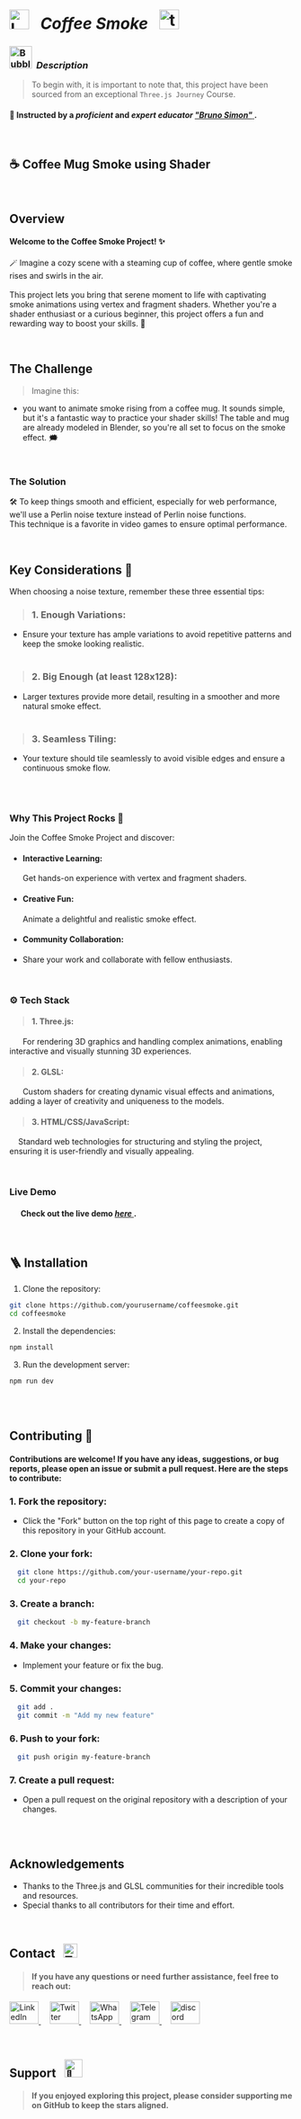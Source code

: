 # <img src="https://raw.githubusercontent.com/Tarikul-Islam-Anik/Telegram-Animated-Emojis/main/Objects/Laptop.webp" alt="Laptop" width="35" /> &nbsp; _Coffee Smoke_ &nbsp; <img src="https://skillicons.dev/icons?i=threejs" height="35" alt="threejs logo"  />  

<!----------------------------------------- Description ---------------------------------------->
### <img src="https://raw.githubusercontent.com/Tarikul-Islam-Anik/Animated-Fluent-Emojis/master/Emojis/Symbols/Bubbles.png" alt="Bubbles" width="40" height="40" />&nbsp; _Description_

> To begin with, it is important to note that, this project have been sourced from an exceptional `Three.js Journey` Course. <br/>
 
#### 👤 Instructed by a _proficient_ and _expert educator_ <a href="https://threejs-journey.com/" target="_blank"> _"Bruno Simon"_ </a>. 

 <br/>


## ☕️ Coffee Mug Smoke using Shader 
<!--------- Video --------->



<br/> 

## Overview
#### Welcome to the Coffee Smoke Project! ✨ <br/> 
🪄 Imagine a cozy scene with a steaming cup of coffee, where gentle smoke rises and swirls in the air. <br/> <br/> This project lets you bring that serene moment to life with captivating smoke animations using vertex and fragment shaders. Whether you're a shader enthusiast or a curious beginner, this project offers a fun and rewarding way to boost your skills. 🏅

<br/>

## The Challenge
> Imagine this: 
  - you want to animate smoke rising from a coffee mug. It sounds simple, but it's a fantastic way to practice your shader skills! The table and mug are already modeled in Blender, so you're all set to focus on the smoke effect. 🗯️

<br/>

### The Solution
🛠️ To keep things smooth and efficient, especially for web performance, we'll use a Perlin noise texture instead of Perlin noise functions. <br/> This technique is a favorite in video games to ensure optimal performance.

<br/> 

## Key Considerations 🌟
When choosing a noise texture, remember these three essential tips:
> ### 1. Enough Variations: <br/> 
  - Ensure your texture has ample variations to avoid repetitive patterns and keep the smoke looking realistic.<br/> <br/> 

> ### 2. Big Enough (at least 128x128): <br/> 
  - Larger textures provide more detail, resulting in a smoother and more natural smoke effect.<br/> <br/> 

> ### 3. Seamless Tiling: <br/> 
  - Your texture should tile seamlessly to avoid visible edges and ensure a continuous smoke flow.<br/> <br/> 

<br/> 

### Why This Project Rocks 🤔
Join the Coffee Smoke Project and discover:
  - #### Interactive Learning:
    Get hands-on experience with vertex and fragment shaders.
  - #### Creative Fun:
    Animate a delightful and realistic smoke effect.
  - #### Community Collaboration:
  - Share your work and collaborate with fellow enthusiasts.

<br/>

### ⚙️ Tech Stack 
> #### 1. Three.js:  <br/>
&nbsp;&nbsp;&nbsp;&nbsp;&nbsp; For rendering 3D graphics and handling complex animations, enabling interactive and visually stunning 3D experiences.
> #### 2. GLSL: <br/>
&nbsp;&nbsp;&nbsp;&nbsp;&nbsp; Custom shaders for creating dynamic visual effects and animations, adding a layer of creativity and uniqueness to the models.

> #### 3. HTML/CSS/JavaScript: <br/>
&nbsp;&nbsp;&nbsp; Standard web technologies for structuring and styling the project, ensuring it is user-friendly and visually appealing.

<br/>

### Live Demo
#### &nbsp;&nbsp;&nbsp;&nbsp;&nbsp; Check out the live demo <a href="" target="_blank"> _here_ </a>.

<br/> 

## 🪜 Installation 
1. Clone the repository:
```bash
git clone https://github.com/yourusername/coffeesmoke.git
cd coffeesmoke
```

2. Install the dependencies:
```bash
npm install
```

3. Run the development server:
```bash
npm run dev
```

<br/><br/>

## Contributing 🔦
#### Contributions are welcome! If you have any ideas, suggestions, or bug reports, please open an issue or submit a pull request. Here are the steps to contribute:

 ### 1. Fork the repository:
  + Click the "Fork" button on the top right of this page to create a copy of this repository in your GitHub account.

 ### 2. Clone your fork:
```bash
  git clone https://github.com/your-username/your-repo.git
  cd your-repo
```

 ### 3. Create a branch:
```bash
  git checkout -b my-feature-branch
```

 ### 4. Make your changes:
 + Implement your feature or fix the bug.

 ### 5. Commit your changes:
```bash
  git add .
  git commit -m "Add my new feature"
```

 ### 6. Push to your fork:
```bash
  git push origin my-feature-branch
```

 ### 7. Create a pull request:
  + Open a pull request on the original repository with a description of your changes.

<br/><br/>

## Acknowledgements
  - Thanks to the Three.js and GLSL communities for their incredible tools and resources.
  - Special thanks to all contributors for their time and effort.
    
<br/>


## Contact &nbsp; <img src="https://raw.githubusercontent.com/Tarikul-Islam-Anik/Animated-Fluent-Emojis/master/Emojis/Objects/Telephone%20Receiver.png" alt="Telephone Receiver" width="25" height="25" />
> #### If you have any questions or need further assistance, feel free to reach out:
<p align="left">
  <a href="https://www.linkedin.com/in/shahramshakiba/" target="_blank">
    <img src="https://raw.githubusercontent.com/maurodesouza/profile-readme-generator/master/src/assets/icons/social/linkedin/default.svg" width="52" height="40" alt="LinkedIn logo" />
  </a> &nbsp;  &nbsp;

   <a href="https://twitter.com/ShahramShakibaa" target="_blank">
    <img src="https://raw.githubusercontent.com/maurodesouza/profile-readme-generator/master/src/assets/icons/social/twitter/default.svg" width="52" height="40" alt="Twitter logo" />
  </a> &nbsp; &nbsp;
  
  <a href="https://wa.me/message/LM2IMM3ABZ7ZM1" target="_blank">
    <img src="https://raw.githubusercontent.com/maurodesouza/profile-readme-generator/master/src/assets/icons/social/whatsapp/default.svg" width="52" height="40" alt="WhatsApp logo" />
  </a> &nbsp; &nbsp;
  
  <a href="https://t.me/ShahramShakibaa" target="_blank">
    <img src="https://raw.githubusercontent.com/maurodesouza/profile-readme-generator/master/src/assets/icons/social/telegram/default.svg" width="52" height="40" alt="Telegram logo" />
  </a> &nbsp; &nbsp;

  <a href="https://discordapp.com/shahram.shakiba/1250726034458808382" target="_blank">
    <img src="https://raw.githubusercontent.com/maurodesouza/profile-readme-generator/master/src/assets/icons/social/discord/default.svg" width="52" height="40" alt="discord logo"  />
  </a>
</p>


<br/>


## Support &nbsp; <img src="https://fonts.gstatic.com/s/e/notoemoji/latest/1f48e/512.gif" alt="💎" width="32" height="32">
> #### If you enjoyed exploring this project, please consider supporting me on GitHub to keep the stars aligned.

<br/>
